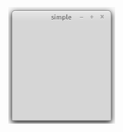 ![alt text](https://github.com/agguro/gtk-programming/blob/master/gtk2.0/01-First-Programs/01-simple/simple.png)
